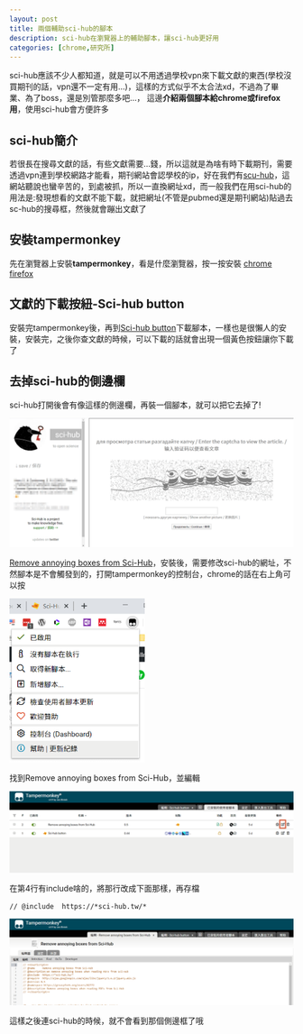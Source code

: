 ```yaml
---
layout: post
title: 兩個輔助sci-hub的腳本
description: sci-hub在瀏覽器上的輔助腳本，讓sci-hub更好用
categories: [chrome,研究所]
---
```


sci-hub應該不少人都知道，就是可以不用透過學校vpn來下載文獻的東西(學校沒買期刊的話，vpn還不一定有用…)，這樣的方式似乎不太合法xd，不過為了畢業、為了boss，還是別管那麼多吧…， 這邊**介紹兩個腳本給chrome或firefox用**，使用sci-hub會方便許多

<!--more-->

## sci-hub簡介

若很長在搜尋文獻的話，有些文獻需要…錢，所以這就是為啥有時下載期刊，需要透過vpn連到學校網路才能看，期刊網站會認學校的ip，好在我們有[scu-hub](https://sci-hub.tw/)，這網站聽說也蠻辛苦的，到處被抓，所以一直換網址xd，而一般我們在用sci-hub的用法是:發現想看的文獻不能下載，就把網址(不管是pubmed還是期刊網站)貼過去sc-hub的搜尋框，然後就會蹦出文獻了

## 安裝tampermonkey

先在瀏覽器上安裝**tampermonkey**，看是什麼瀏覽器，按一按安裝
[chrome](https://chrome.google.com/webstore/detail/tampermonkey/dhdgffkkebhmkfjojejmpbldmpobfkfo?hl=zh-TW)
[firefox](https://addons.mozilla.org/zh-TW/firefox/addon/tampermonkey/)

## 文獻的下載按紐-Sci-hub button

安裝完tampermonkey後，再到[Sci-hub button](https://greasyfork.org/zh-TW/scripts/370246-sci-hub-button)下載腳本，一樣也是很懶人的安裝，安裝完，之後你查文獻的時候，可以下載的話就會出現一個黃色按鈕讓你下載了

## 去掉sci-hub的側邊欄

sci-hub打開後會有像這樣的側邊欄，再裝一個腳本，就可以把它去掉了!

![圖片_007](/attachments/2020-12-26-two-script-for-scihub/圖片_007.png)

[Remove annoying boxes from Sci-Hub](https://greasyfork.org/zh-TW/scripts/28331-remove-annoying-boxes-from-sci-hub)，安裝後，需要修改sci-hub的網址，不然腳本是不會觸發到的，打開tampermonkey的控制台，chrome的話在右上角可以按

<img src="/attachments/2020-12-26-two-script-for-scihub/圖片_010-1.png" alt="圖片_010-1" style="zoom:67%;" />

找到Remove annoying boxes from Sci-Hub，並編輯

![圖片_008-3](/attachments/2020-12-26-two-script-for-scihub/圖片_008-3.png)

在第4行有include啥的，將那行改成下面那樣，再存檔

```
// @include  https://*sci-hub.tw/*
```

![圖片_009-2](/attachments/2020-12-26-two-script-for-scihub/圖片_009-2.png)

這樣之後連sci-hub的時候，就不會看到那個側邊框了哦